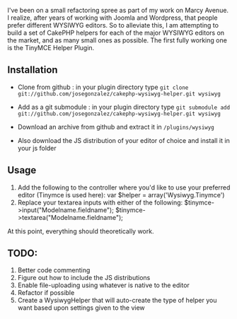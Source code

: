 I've been on a small refactoring spree as part of my work on Marcy Avenue. I realize, after years of working with Joomla and Wordpress, that people prefer different WYSIWYG editors. So to alleviate this, I am attempting to build a set of CakePHP helpers for each of the major WYSIWYG editors on the market, and as many small ones as possible. The first fully working one is the TinyMCE Helper Plugin.

## Installation
- Clone from github : in your plugin directory type `git clone git://github.com/josegonzalez/cakephp-wysiwyg-helper.git wysiwyg`
- Add as a git submodule : in your plugin directory type `git submodule add git://github.com/josegonzalez/cakephp-wysiwyg-helper.git wysiwyg`
- Download an archive from github and extract it in `/plugins/wysiwyg`

- Also download the JS distribution of your editor of choice and install it in your js folder

## Usage
1. Add the following to the controller where you'd like to use your preferred editor (Tinymce is used here):
	var $helper = array('Wysiwyg.Tinymce')
2. Replace your textarea inputs with either of the following:
	$tinymce->input("Modelname.fieldname");
	$tinymce->textarea("Modelname.fieldname");

At this point, everything should theoretically work.

## TODO:
1. Better code commenting
2. Figure out how to include the JS distributions
3. Enable file-uploading using whatever is native to the editor
4. Refactor if possible
5. Create a WysiwygHelper that will auto-create the type of helper you want based upon settings given to the view